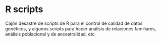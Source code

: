 # R scripts
Cajón desastre de scripts de R para el control de calidad de datos genéticos, y algunos scripts para hacer análisis de relaciones familiares, análisis poblacional y de ancestralidad, etc
